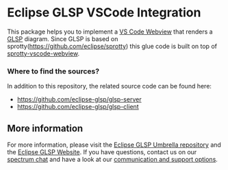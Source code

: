 # Eclipse GLSP VSCode Integration

This package helps you to implement a [VS Code Webview](https://code.visualstudio.com/api/extension-guides/webview) that renders a [GLSP](https://www.eclipse.org/glsp/) diagram.
Since GLSP is based on sprotty(https://github.com/eclipse/sprotty) this glue code is built on top of [sprotty-vscode-webview](https://www.npmjs.com/package/sprotty-vscode-webview).

### Where to find the sources?

In addition to this repository, the related source code can be found here:

-   https://github.com/eclipse-glsp/glsp-server
-   https://github.com/eclipse-glsp/glsp-client

## More information

For more information, please visit the [Eclipse GLSP Umbrella repository](https://github.com/eclipse-glsp/glsp) and the [Eclipse GLSP Website](https://www.eclipse.org/glsp/). If you have questions, contact us on our [spectrum chat](https://spectrum.chat/glsp/) and have a look at our [communication and support options](https://www.eclipse.org/glsp/contact/).
